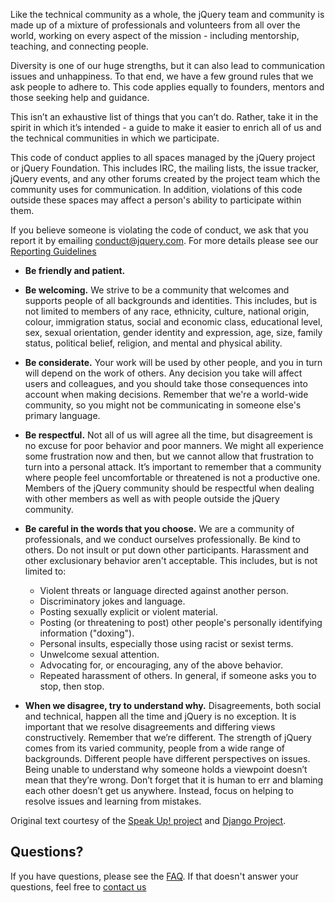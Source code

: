 <script>{
	"title": "jQuery Foundation Code of Conduct",
	"pageTemplate": "page-conduct.php"
}</script>

Like the technical community as a whole, the jQuery team and community is made up of a mixture of professionals and volunteers from all over the world, working on every aspect of the mission - including mentorship, teaching, and connecting people.

Diversity is one of our huge strengths, but it can also lead to communication issues and unhappiness. To that end, we have a few ground rules that we ask people to adhere to. This code applies equally to founders, mentors and those seeking help and guidance.

This isn’t an exhaustive list of things that you can’t do. Rather, take it in the spirit in which it’s intended - a guide to make it easier to enrich all of us and the technical communities in which we participate.

This code of conduct applies to all spaces managed by the jQuery project or jQuery Foundation. This includes IRC, the mailing lists, the issue tracker, jQuery events, and any other forums created by the project team which the community uses for communication. In addition, violations of this code outside these spaces may affect a person's ability to participate within them.

If you believe someone is violating the code of conduct, we ask that you report it by emailing conduct@jquery.com. For more details please see our [Reporting Guidelines](https://jquery.org/conduct/reporting/)

* **Be friendly and patient.**

* **Be welcoming.** We strive to be a community that welcomes and supports people of all backgrounds and identities. This includes, but is not limited to members of any race, ethnicity, culture, national origin, colour, immigration status, social and economic class, educational level, sex, sexual orientation, gender identity and expression, age, size, family status, political belief, religion, and mental and physical ability.

* **Be considerate.** Your work will be used by other people, and you in turn will depend on the work of others. Any decision you take will affect users and colleagues, and you should take those consequences into account when making decisions. Remember that we're a world-wide community, so you might not be communicating in someone else's primary language.

* **Be respectful.** Not all of us will agree all the time, but disagreement is no excuse for poor behavior and poor manners. We might all experience some frustration now and then, but we cannot allow that frustration to turn into a personal attack. It’s important to remember that a community where people feel uncomfortable or threatened is not a productive one. Members of the jQuery community should be respectful when dealing with other members as well as with people outside the jQuery community.

* **Be careful in the words that you choose.** We are a community of professionals, and we conduct ourselves professionally. Be kind to others. Do not insult or put down other participants. Harassment and other exclusionary behavior aren't acceptable. This includes, but is not limited to:
	* Violent threats or language directed against another person.
	* Discriminatory jokes and language.
	* Posting sexually explicit or violent material.
	* Posting (or threatening to post) other people's personally identifying information ("doxing").
	* Personal insults, especially those using racist or sexist terms.
	* Unwelcome sexual attention.
	* Advocating for, or encouraging, any of the above behavior.
	* Repeated harassment of others. In general, if someone asks you to stop, then stop.

* **When we disagree, try to understand why.** Disagreements, both social and technical, happen all the time and jQuery is no exception. It is important that we resolve disagreements and differing views constructively. Remember that we’re different. The strength of jQuery comes from its varied community, people from a wide range of backgrounds. Different people have different perspectives on issues. Being unable to understand why someone holds a viewpoint doesn’t mean that they’re wrong. Don’t forget that it is human to err and blaming each other doesn’t get us anywhere. Instead, focus on helping to resolve issues and learning from mistakes.

Original text courtesy of the [Speak Up! project](http://speakup.io/coc.html) and [Django Project](https://www.djangoproject.com/conduct/).

## Questions?

If you have questions, please see the [FAQ](https://jquery.org/conduct/faq/). If that doesn't answer your questions, feel free to [contact us](mailto:conduct@jquery.com)